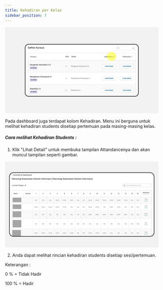 ```yaml
---
title: Kehadiran per Kelas
sidebar_position: 7
---
```

![](/img/degree-lecture-kehadiran.jpg)

Pada dashboard juga terdapat kolom Kehadiran. Menu ini berguna untuk melihat kehadiran students disetiap pertemuan pada masing-masing kelas.

##### **Cara melihat Kehadiran Students :**

1. Klik "Lihat Detail" untuk membuka tampilan Attandancenya dan akan muncul tampilan seperti gambar.

![](/img/degree-lecture-kehadiran-3.jpg)

2. Anda dapat melihat rincian kehadiran students disetiap sesi/pertemuan.

Keterangan : 

0 % = Tidak Hadir

100 % = Hadir
